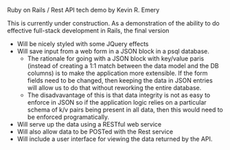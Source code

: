 Ruby on Rails / Rest API tech demo
by Kevin R. Emery

This is currently under construction.  As a demonstration of the ability to do effective full-stack development in Rails, the final version
- Will be nicely styled with some JQuery effects
- Will save input from a web form in a JSON block in a psql database.
  - The rationale for going with a JSON block with key/value paris (instead of creating a 1:1 match between the data model and the DB columns) is to make the application more extensible.  If  the form fields need to be changed, then keeping the data in JSON entries will allow us to do that without reworking the entire database.
  - The disadvavantage of this is that data integrity is not as easy to enforce in JSON so if the application logic relies on a particular schema of k/v pairs being present in all data, then this would need to be enforced programatically.
- Will serve up the data using a RESTful web service
- Will also allow data to be POSTed with the Rest service
- Will include a user interface for viewing the data returned by the API.
